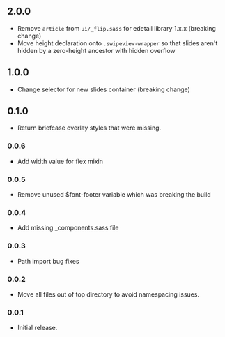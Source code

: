## 2.0.0
* Remove `article` from `ui/_flip.sass` for edetail library 1.x.x (breaking change)
* Move height declaration onto `.swipeview-wrapper` so that slides aren't hidden by a zero-height ancestor with hidden overflow

## 1.0.0
* Change selector for new slides container (breaking change)

## 0.1.0
* Return briefcase overlay styles that were missing.

### 0.0.6
* Add width value for flex mixin

### 0.0.5
* Remove unused $font-footer variable which was breaking the build

### 0.0.4
* Add missing _components.sass file

### 0.0.3
* Path import bug fixes

### 0.0.2
* Move all files out of top directory to avoid namespacing issues.
 
### 0.0.1
* Initial release.
